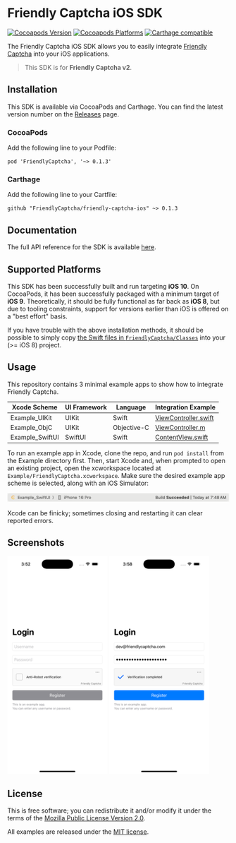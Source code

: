 # Friendly Captcha iOS SDK
[![Cocoapods Version](https://img.shields.io/cocoapods/v/FriendlyCaptcha)](https://cocoapods.org/pods/FriendlyCaptcha) [![Cocoapods Platforms](https://img.shields.io/cocoapods/p/FriendlyCaptcha)](https://cocoapods.org/pods/FriendlyCaptcha) [![Carthage compatible](https://img.shields.io/badge/Carthage-compatible-4BC51D.svg?style=flat)](https://github.com/Carthage/Carthage)

The Friendly Captcha iOS SDK allows you to easily integrate [Friendly Captcha](https://friendlycaptcha.com) into your iOS applications.

>This SDK is for **Friendly Captcha v2**.

## Installation

This SDK is available via CocoaPods and Carthage. You can find the latest version number on the [Releases](https://github.com/FriendlyCaptcha/friendly-captcha-ios/releases) page.

### CocoaPods

Add the following line to your Podfile:

```
pod 'FriendlyCaptcha', '~> 0.1.3'
```

### Carthage

Add the following line to your Cartfile:

```
github "FriendlyCaptcha/friendly-captcha-ios" ~> 0.1.3
```

## Documentation

The full API reference for the SDK is available [here](https://friendlycaptcha.github.io/friendly-captcha-ios/documentation/friendlycaptcha).

## Supported Platforms

This SDK has been successfully built and run targeting **iOS 10**. On CocoaPods, it has been successfully packaged with a minimum target of **iOS 9**. Theoretically, it should be fully functional as far back as **iOS 8**, but due to tooling constraints, support for versions earlier than iOS is offered on a "best effort" basis.

If you have trouble with the above installation methods, it should be possible to simply copy [the Swift files in `FriendlyCaptcha/Classes`](https://github.com/FriendlyCaptcha/friendly-captcha-ios/tree/main/FriendlyCaptcha/Classes) into your (>= iOS 8) project.

## Usage

This repository contains 3 minimal example apps to show how to integrate Friendly Captcha.

| Xcode Scheme | UI Framework | Language | Integration Example |
| ------------ | ------------ | -------- | ---- |
| Example_UIKit | UIKit | Swift | [ViewController.swift](https://github.com/FriendlyCaptcha/friendly-captcha-ios/blob/main/Example/UIKit/ViewController.swift) |
| Example_ObjC | UIKit | Objective-C | [ViewController.m](https://github.com/FriendlyCaptcha/friendly-captcha-ios/blob/main/Example/ObjectiveC/ViewController.m) |
| Example_SwiftUI | SwiftUI | Swift | [ContentView.swift](https://github.com/FriendlyCaptcha/friendly-captcha-ios/blob/main/Example/SwiftUI/ContentView.swift) |

To run an example app in Xcode, clone the repo, and run `pod install` from the Example directory first. Then, start Xcode and, when prompted to open an existing project, open the xcworkspace located at `Example/FriendlyCaptcha.xcworkspace`. Make sure the desired example app scheme is selected, along with an iOS Simulator:

![Xcode scheme and destination selector](https://raw.githubusercontent.com/FriendlyCaptcha/friendly-captcha-ios/main/screenshots/xcode-top-bar.png)

Xcode can be finicky; sometimes closing and restarting it can clear reported errors.

## Screenshots

<p float="left">
  <img width="45%" alt="An example disabled login page with Friendly Captcha" src="https://raw.githubusercontent.com/FriendlyCaptcha/friendly-captcha-ios/main/screenshots/disabled.png" />
  <img width="45%" alt="An example enabled login page with Friendly Captcha" src="https://raw.githubusercontent.com/FriendlyCaptcha/friendly-captcha-ios/main/screenshots/enabled.png" />
</p>

## License

This is free software; you can redistribute it and/or modify it under the terms of the [Mozilla Public License Version 2.0](https://github.com/FriendlyCaptcha/friendly-captcha-ios/blob/main/Example/LICENSE).

All examples are released under the [MIT license](https://github.com/FriendlyCaptcha/friendly-captcha-ios/blob/main/FriendlyCaptcha/LICENSE).
